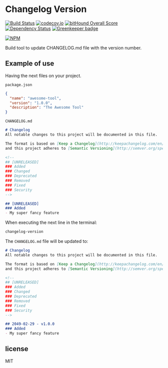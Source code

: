 # Changelog Version

[![Build Status](https://travis-ci.org/AlbertoFdzM/changelog-version.svg?branch=master)](https://travis-ci.org/AlbertoFdzM/changelog-version) [![codecov.io](https://codecov.io/github/AlbertoFdzM/changelog-version/coverage.svg?branch=master)](https://codecov.io/github/AlbertoFdzM/changelog-version?branch=master) [![bitHound Overall Score](https://www.bithound.io/github/AlbertoFdzM/changelog-version/badges/score.svg)](https://www.bithound.io/github/AlbertoFdzM/changelog-version)
[![Dependency Status](https://gemnasium.com/badges/github.com/AlbertoFdzM/changelog-version.svg)](https://gemnasium.com/github.com/AlbertoFdzM/changelog-version)
[![Greenkeeper badge](https://badges.greenkeeper.io/AlbertoFdzM/changelog-version.svg)](https://greenkeeper.io/)

[![NPM](https://nodei.co/npm/changelog-version.png)](https://nodei.co/npm/changelog-version/)

Build tool to update CHANGELOG.md file with the version number.

## Example of use

Having the next files on your project.

`package.json`
```json
{
  "name": "awesome-tool",
  "version": "1.0.0",
  "description": "The Awesome Tool"
}
```

`CHANGELOG.md`
```markdown
# Changelog
All notable changes to this project will be documented in this file.

The format is based on [Keep a Changelog](http://keepachangelog.com/en/1.0.0/)
and this project adheres to [Semantic Versioning](http://semver.org/spec/v2.0.0.html).

<!--
## [UNRELEASED]
### Added
### Changed
### Deprecated
### Removed
### Fixed
### Security
-->

## [UNRELEASED]
### Added
- My super fancy feature
```

When executing the next line in the terminal:
```bash
changelog-version
```

The `CHANGELOG.md` file will be updated to:
```markdown
# Changelog
All notable changes to this project will be documented in this file.

The format is based on [Keep a Changelog](http://keepachangelog.com/en/1.0.0/)
and this project adheres to [Semantic Versioning](http://semver.org/spec/v2.0.0.html).

<!--
## [UNRELEASED]
### Added
### Changed
### Deprecated
### Removed
### Fixed
### Security
-->

## 2049-02-29 - v1.0.0
### Added
- My super fancy feature
```

## license

MIT
